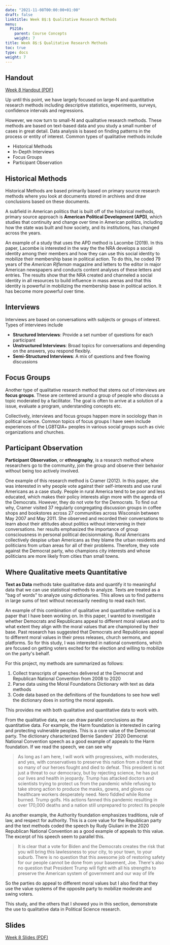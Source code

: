 ```yaml
---
date: "2021-11-08T00:00:00+01:00"
draft: false
linktitle: Week 8$:$ Qualitative Research Methods
menu:
  PS210:
    parent: Course Concepts
    weight: 7
title: Week 8$:$ Qualitative Research Methods
toc: true
type: docs
weight: 7
---
```


## Handout

[Week 8 Handout (PDF)](./8_Qualitative_NOTES.pdf)

Up until this point, we have largely focused on large-N and quantitative research methods including descriptive statistics, experiments, surveys, confidence intervals and regressions.

However, we now turn to small-N and qualitative research methods. These methods are based on text-based data and you study a small number of cases in great detail. Data analysis is based on finding patterns in the process or entity of interest. Common types of qualitative methods include

- Historical Methods
- In-Depth Interviews
- Focus Groups
- Participant Observation 

## Historical Methods

Historical Methods are based primarily based on primary source research methods where you look at documents stored in archives and draw conclusions based on these documents.

A subfield in American politics that is built off of the historical methods, primary source approach is **American Political Development (APD)**, which studies that continuity and change over time in American politics, including how the state was built and how society, and its institutions, has changed across the years.

An example of a study that uses the APD method is Lacombe (2019). In this paper, Lacombe is interested in the way the the NRA develops a social identity among their members and how they can use this social identity to mobilize their membership base in political action. To do this, he coded 79 years of the *American Rifleman* magazine and letters to the editor in major American newspapers and conducts content analyses of these letters and entries. The results show that the NRA created and channeled a social identity in all resources to build influence in mass arenas and that this identity is powerful in mobilizing the membership base in political action. It has become more powerful over time.

## Interviews

Interviews are based on conversations with subjects or groups of interest. Types of interviews include

- **Structured Interviews**: Provide a set number of questions for each participant
- **Unstructured Interviews**: Broad topics for conversations and depending on the answers, you respond flexibly.
- **Semi-Structured Interviews**: A mix of questions and free flowing discussions

## Focus Groups

Another type of qualitative research method that stems out of interviews are **focus groups**. These are centered around a group of people who discuss a topic moderated by a facilitator. The goal is often to arrive at a solution of a issue, evaluate a program, understanding concepts etc.

Collectively, interviews and focus groups happen more in sociology than in political science. Common topics of focus groups I have seen include experiences of the LGBTQIA+ peoples in various social groups such as civic organizations and churches. 

## Participant Observation

**Participant Observation**, or **ethnography**, is a research method where researchers go to the community, join the group and observe their behavior without being too actively involved.

One example of this research method is Cramer (2012). In this paper, she was interested in why people vote against their self-interests and use rural Americans as a case study. People in rural America tend to be poor and less educated, which makes their policy interests align more with the agenda of the Democrats. However, they do not vote for the Democrats. To find out why, Cramer visited 37 regularly congregating discussion groups in coffee shops and bookstores across 27 communities across Wisconsin between May 2007 and May 2011. She observed and recorded their conversations to learn about their attitudes about politics without intervening in their conversations. her results emphasized the importance of group consciousness in personal political decisionmaking. Rural Americans collectively despise urban Americans as they blame the urban residents and politicians from urban areas for all of their problems. Therefore, they vote against the Democrat party, who champions city interests and whose politicians are more likely from cities than small towns. 

## Where Qualitative meets Quantitative

**Text as Data** methods take qualitative data and quantify it to meaningful data that we can use statistical methods to analyze. Texts are treated as a "bag of words" to analyze using dictionaries. This allows us to find patterns in large sums of text without necessarily needing to read each text.

An example of this combination of qualitative and quantitative method is a paper that I have been working on. In this paper, I wanted to investigate whether Democrats and Republicans appeal to different moral values and to what extent they align with the moral values that are championed by their base. Past research has suggested that Democrats and Republicans appeal to different moral values in their press releases, church sermons, and platforms. So for this study, I was interested in national conventions, which are focused on getting voters excited for the election and willing to mobilize on the party's behalf.

For this project, my methods are summarized as follows:

1. Collect transcripts of speeches delivered at the Democrat and Republican National Convention from 2008 to 2020
2. Parse data using the Moral Foundations Dictionary with text as data methods
3. Code data based on the definitions of the foundations to see how well the dictionary does in sorting the moral appeals.

This provides me with both qualitative and quantitative data to work with.

From the qualitative data, we can draw parallel conclusions as the quantitative data. For example, the Harm foundation is interested in caring and protecting vulnerable peoples. This is a core value of the Democrat party. The dictionary characterized Bernie Sanders' 2020 Democrat National Convention speech as a good example of appeals to the Harm foundation. If we read the speech, we can see why

> As long as I am here, I will work with progressives, with moderates, and yes, with conservatives to preserve this nation from a threat that so many of our heroes fought and died to defeat. This president is not just a threat to our democracy, but by rejecting science, he has put our lives and health in jeopardy. Trump has attacked doctors and scientists trying to protect us from the pandemic while refusing to take strong action to produce the masks, gowns, and gloves our healthcare workers desperately need. Nero fiddled while Rome burned. Trump golfs. His actions fanned this pandemic resulting in over 170,000 deaths and a nation still unprepared to protect its people

As another example, the Authority foundation emphasizes traditions, rule of law, and respect for authority. This is a core value for the Republican party and the text methods coded the speech by Rudy Giuliani in the 2020 Republican National Convention as a good example of appeals to this value. The excerpt of his speech seem to parallel this.

> It is clear that a vote for Biden and the Democrats creates the risk that you will bring this lawlessness to your city, to your town, to your suburb. There is no question that this awesome job of restoring safety for our people cannot be done from your basement, Joe. There's also no question that President Trump will fight with all his strengths to preserve the American system of government and our way of life

So the parties do appeal to different moral values but I also find that they use the value systems of the opposite party to mobilize moderate and swing voters. 

This study, and the others that I showed you in this section, demonstrate the use to qualitative data in Political Science research.


## Slides

[Week 8 Slides (PDF)](./W8_Slides.pdf)

